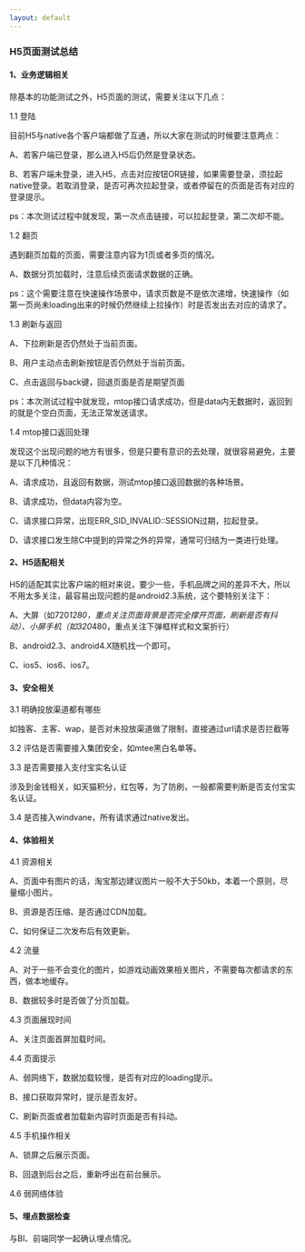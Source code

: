 ```yaml
---
layout: default
---
```


### H5页面测试总结

#### 1、业务逻辑相关

除基本的功能测试之外，H5页面的测试，需要关注以下几点：

1.1 登陆

目前H5与native各个客户端都做了互通，所以大家在测试的时候要注意两点：

A、若客户端已登录，那么进入H5后仍然是登录状态。

B、若客户端未登录，进入H5，点击对应按钮OR链接，如果需要登录，须拉起native登录。若取消登录，是否可再次拉起登录，或者停留在的页面是否有对应的登录提示。

ps：本次测试过程中就发现，第一次点击链接，可以拉起登录，第二次却不能。

1.2 翻页

遇到翻页加载的页面，需要注意内容为1页或者多页的情况。

A、数据分页加载时，注意后续页面请求数据的正确。

ps：这个需要注意在快速操作场景中，请求页数是不是依次递增，快速操作（如第一页尚未loading出来的时候仍然继续上拉操作）时是否发出去对应的请求了。

1.3 刷新与返回

A、下拉刷新是否仍然处于当前页面。

B、用户主动点击刷新按钮是否仍然处于当前页面。

C、点击返回与back键，回退页面是否是期望页面

ps：本次测试过程中就发现，mtop接口请求成功，但是data内无数据时，返回到的就是个空白页面，无法正常发送请求。

1.4 mtop接口返回处理

发现这个出现问题的地方有很多，但是只要有意识的去处理，就很容易避免，主要是以下几种情况：

A、请求成功，且返回有数据，测试mtop接口返回数据的各种场景。

B、请求成功，但data内容为空。

C、请求接口异常，出现ERR_SID_INVALID::SESSION过期，拉起登录。

D、请求接口发生除C中提到的异常之外的异常，通常可归结为一类进行处理。

#### 2、H5适配相关

H5的适配其实比客户端的相对来说，要少一些，手机品牌之间的差异不大，所以不用太多关注，最容易出现问题的是android2.3系统，这个要特别关注下：

A、大屏（如720*1280，重点关注页面背景是否完全撑开页面，刷新是否有抖动）、小屏手机（如320*480，重点关注下弹框样式和文案折行）

B、android2.3、android4.X随机找一个即可。

C、ios5、ios6、ios7。

#### 3、安全相关

3.1 明确投放渠道都有哪些

如独客、主客、wap，是否对未投放渠道做了限制，直接通过url请求是否拦截等

3.2 评估是否需要接入集团安全，如mtee黑白名单等。

3.3 是否需要接入支付宝实名认证

涉及到金钱相关，如天猫积分，红包等，为了防刷，一般都需要判断是否支付宝实名认证。

3.4 是否接入windvane，所有请求通过native发出。

#### 4、体验相关

4.1 资源相关

A、页面中有图片的话，淘宝那边建议图片一般不大于50kb，本着一个原则，尽量缩小图片。

B、资源是否压缩、是否通过CDN加载。

C、如何保证二次发布后有效更新。

4.2 流量

A、对于一些不会变化的图片，如游戏动画效果相关图片，不需要每次都请求的东西，做本地缓存。

B、数据较多时是否做了分页加载。

4.3 页面展现时间

A、关注页面首屏加载时间。

4.4 页面提示

A、弱网络下，数据加载较慢，是否有对应的loading提示。

B、接口获取异常时，提示是否友好。

C、刷新页面或者加载新内容时页面是否有抖动。

4.5 手机操作相关

A、锁屏之后展示页面。

B、回退到后台之后，重新呼出在前台展示。

4.6 弱网络体验

#### 5、埋点数据检查

与BI、前端同学一起确认埋点情况。
